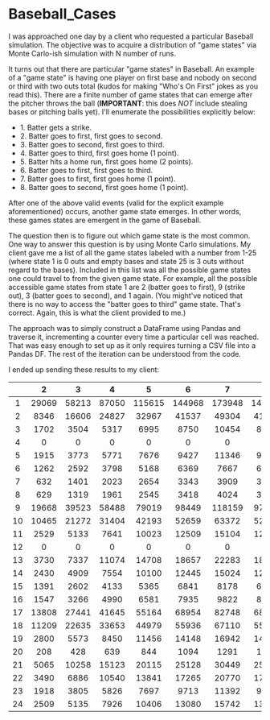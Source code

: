 # Baseball_Cases

I was approached one day by a client who requested a particular Baseball simulation. The objective was to acquire a distribution of "game states" via Monte Carlo-ish simulation with N number of runs.

It turns out that there are particular "game states" in Baseball. An example of a "game state" is having one player on first base and nobody on second or third with two outs total (kudos for making "Who's On First" jokes as you read this). There are a finite number of game states that can emerge after the pitcher throws the ball (<b>IMPORTANT</b>: this does <i>NOT</i> include stealing bases or pitching balls yet). I'll enumerate the possibilities explicitly below:

<ul>
<li>
<a id = "1">1.</a>
Batter gets a strike.
</li>

<li>
<a id = "2">2.</a>
Batter goes to first, first goes to second.
</li>

<li>
<a id = "3">3.</a>
Batter goes to second, first goes to third.
</li>

<li>
<a id = "4">4.</a>
Batter goes to third, first goes home (1 point).
</li>

<li>
<a id = "5">5.</a>
Batter hits a home run, first goes home (2 points).
</li>

<li>
<a id = "6">6.</a>
Batter goes to first, first goes to third.
</li>

<li>
<a id = "7">7.</a>
Batter goes to first, first goes home (1 point).
</li>

<li>
<a id = "8">8.</a>
Batter goes to second, first goes home (1 point).
</li>
</ul>

After one of the above valid events (valid for the explicit example aforementioned) occurs, another game state emerges. In other words, these games states are emergent in the game of Baseball.

The question then is to figure out which game state is the most common. One way to answer this question is by using Monte Carlo simulations. My client gave me a list of all the game states labeled with a number from 1-25 (where state 1 is 0 outs and empty bases and state 25 is 3 outs without regard to the bases). Included in this list was all the possible game states one could travel to from the given game state. For example, all the possible accessible game states from state 1 are 2 (batter goes to first), 9 (strike out), 3 (batter goes to second), and 1 again. (You might've noticed that there is no way to access the "batter goes to third" game state. That's correct. Again, this is what the client provided to me.)

The approach was to simply construct a DataFrame using Pandas and traverse it, incrementing a counter every time a particular cell was reached. That was easy enough to set up as it only requires turning a CSV file into a Pandas DF. The rest of the iteration can be understood from the code.

I ended up sending these results to my client:

||2|3|4|5|6|7|8|9|10|11|12|
|:----:|:----:|:----:|:----:|:----:|:----:|:----:|:----:|:----:|:----:|:----:|:----:|
|1|29069|58213|87050|115615|144968|173948|144954|116058|86528|58248|29023|
|2|8346|16606|24827|32967|41537|49304|41103|33053|24751|16333|8359|
|3|1702|3504|5317|6995|8750|10454|8634|7130|5301|3512|1804|
|4|0|0|0|0|0|0|0|0|0|0|0|
|5|1915|3773|5771|7676|9427|11346|9458|7589|5731|3792|1918|
|6|1262|2592|3798|5168|6369|7667|6406|5185|3822|2562|1224|
|7|632|1401|2023|2654|3343|3909|3271|2717|2017|1343|694|
|8|629|1319|1961|2545|3418|4024|3343|2621|1904|1317|652|
|9|19668|39523|58488|79019|98449|118159|97899|78800|59069|39545|19687|
|10|10465|21272|31404|42193|52659|63372|52918|42215|31561|21379|10605|
|11|2529|5133|7641|10023|12509|15104|12607|10059|7547|5038|2510|
|12|0|0|0|0|0|0|0|0|0|0|0|
|13|3730|7337|11074|14708|18657|22283|18302|14759|11154|7344|3585|
|14|2430|4909|7554|10100|12445|15024|12385|10069|7223|5069|2489|
|15|1391|2602|4133|5365|6841|8178|6707|5553|4119|2696|1385|
|16|1547|3266|4990|6581|7935|9822|8115|6522|4943|3249|1510|
|17|13808|27441|41645|55164|68954|82748|68887|55591|41243|27673|13971|
|18|11209|22635|33653|44979|55936|67110|55721|44273|33557|22180|11039|
|19|2800|5573|8450|11456|14148|16942|14250|11462|8604|5740|2864|
|20|208|428|639|844|1094|1291|1096|853|643|430|206|
|21|5065|10258|15123|20115|25128|30449|25156|20252|15352|10187|5196|
|22|3490|6886|10540|13841|17265|20770|17157|13726|10347|6950|3461|
|23|1918|3805|5826|7697|9713|11392|9555|7613|5755|3855|1924|
|24|2509|5135|7926|10406|13080|15742|13090|10402|7897|5219|2652|


